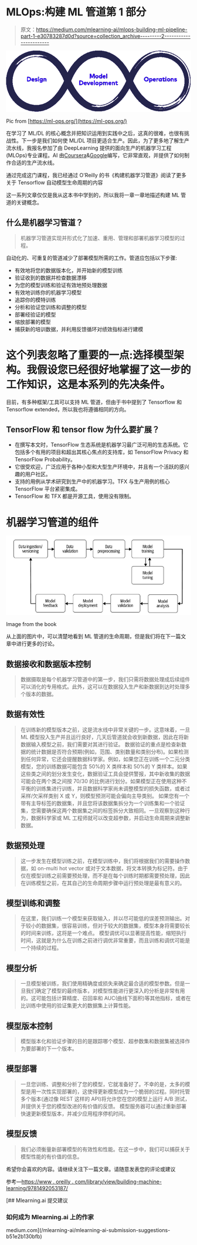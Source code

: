 # MLOps:构建 ML 管道第 1 部分

> 原文：<https://medium.com/mlearning-ai/mlops-building-ml-pipeline-part-1-e30783287d0d?source=collection_archive---------2----------------------->

![](img/1ca091685ef7fb372de3fef810e89d88.png)

Pic from [https://ml-ops.org/](https://ml-ops.org/)

在学习了 ML/DL 的核心概念并把知识运用到实践中之后，这真的很难，也很有挑战性。下一步是我们如何使 ML/DL 项目更适合生产。因此，为了更多地了解生产流水线，我报名参加了由 DeepLearning 提供的面向生产的机器学习工程(MLOps)专业课程。AI 由[Coursera](https://www.linkedin.com/company/coursera/)&[Google](https://www.linkedin.com/company/google/)编写，它非常直观，并提供了如何制作合适的生产流水线。

通过完成这门课程，我已经通过 O'Reilly 的书《构建机器学习管道》阅读了更多关于 Tensorflow 自动模型生命周期的内容

这一系列文章仅仅是我从这本书中学到的，所以我将一章一章地描述构建 ML 管道的关键概念。

## **什么是机器学习管道？**

> 机器学习管道实现并形式化了加速、重用、管理和部署机器学习模型的过程。

自动化的、可重复的管道减少了部署模型所需的工作。管道应包括以下步骤:

*   有效地将您的数据版本化，并开始新的模型训练
*   验证收到的数据并检查数据漂移
*   为您的模型训练和验证有效地预处理数据
*   有效地训练你的机器学习模型
*   追踪你的模特训练
*   分析和验证您训练和调整的模型
*   部署经验证的模型
*   缩放部署的模型
*   捕获新的培训数据，并利用反馈循环对绩效指标进行建模

# 这个列表忽略了重要的一点:选择模型架构。我假设您已经很好地掌握了这一步的工作知识，这是本系列的先决条件。

目前，有多种框架/工具可以支持 ML 管道，但由于书中提到了 Tensorflow 和 Tensorflow extended，所以我也将遵循相同的方向。

## **TensorFlow 和 tensor flow 为什么要扩展？**

*   在撰写本文时，TensorFlow 生态系统是机器学习最广泛可用的生态系统。它包括多个有用的项目和超出其核心焦点的支持库，如 TensorFlow Privacy 和 TensorFlow Probability。
*   它很受欢迎，广泛应用于各种小型和大型生产环境中，并且有一个活跃的感兴趣的用户社区。
*   支持的用例从学术研究到生产中的机器学习。TFX 与生产用例的核心 TensorFlow 平台紧密集成。
*   TensorFlow 和 TFX 都是开源工具，使用没有限制。

# 机器学习管道的组件

![](img/c6bd77d5a551f125be8b85fd1a53e207.png)

Image from the book

从上面的图片中，可以清楚地看到 ML 管道的生命周期，但是我们将在下一篇文章中进行更多的讨论。

## 数据接收和数据版本控制

> 数据摄取是每个机器学习管道中的第一步，我们只需将数据处理成后续组件可以消化的专用格式。此外，这可以在数据投入生产和新数据到达时处理多个版本的数据。

## 数据有效性

> 在训练新的模型版本之前，这是流水线中非常关键的一步。这意味着，一旦 ML 模型投入生产并且运行良好，几天后管道就会收到新数据，因此在将新数据输入模型之前，我们需要对其进行验证。
> 数据验证的重点是检查新数据的统计数据是否符合预期(例如，范围、类别数量和类别分布)。如果检测到任何异常，它还会提醒数据科学家。例如，如果您正在训练一个二元分类模型，您的训练数据可能包含 50%的 X 类样本和 50%的 Y 类样本。如果这些类之间的划分发生变化，数据验证工具会提供警报，其中新收集的数据可能会在两个类之间按 70/30 的比例进行划分。如果模型正在使用这种不平衡的训练集进行训练，并且数据科学家尚未调整模型的损失函数，或者过采样/欠采样类别 X 或 Y，则模型预测可能会偏向主导类别。
> 如果您有一个带有主导标签的数据集，并且您将该数据集拆分为一个训练集和一个验证集，您需要确保这两个数据集之间的标签拆分大致相同。一旦观察到这种行为，数据科学家或 ML 工程师就可以改变超参数，并启动生命周期来调整新数据。

## 数据预处理

> 这一步发生在模型训练之前，在模型训练中，我们将根据我们的需要操作数据，如 on-multi hot vector 或对于文本数据，将文本转换为标记符。由于仅在模型训练之前需要预处理，而不是在每个训练时期都需要预处理，因此在训练模型之前，在其自己的生命周期步骤中运行预处理是最有意义的。

## 模型训练和调整

> 在这里，我们训练一个模型来获取输入，并以尽可能低的误差预测输出。对于较小的数据集，很容易训练，但对于较大的数据集，模型本身将需要较长的时间来训练，这将是一个难点。
> 模型调优可以显著提高性能，缩短执行时间，这就是为什么在训练之前进行调优非常重要，而且训练和调优可能是一个持续的过程。

## 模型分析

> 一旦模型被训练，我们使用精确度或损失来确定最合适的模型参数。但是一旦我们确定了模型的最终版本，对模型性能进行更深入的分析是非常有用的。这可能包括计算精度、召回率和 AUC(曲线下面积)等其他指标，或者在比训练中使用的验证集更大的数据集上计算性能。

## 模型版本控制

> 模型版本化和验证步骤的目的是跟踪哪个模型、超参数集和数据集被选择作为要部署的下一个版本。

## 模型部署

> 一旦您训练、调整和分析了您的模型，它就准备好了。不幸的是，太多的模型是用一次性实现部署的，这使得更新模型成为一个脆弱的过程。同时托管多个版本(通过像 REST 这样的 API)将允许您在您的模型上运行 A/B 测试，并提供关于您的模型改进的有价值的反馈。
> 模型服务器可以通过重新部署快速更新模型版本，并减少应用程序停机时间。

## 模型反馈

> 我们必须衡量新部署模型的有效性和性能。在这一步中，我们可以捕获关于模型性能的有价值的信息。

希望你会喜欢的内容。请继续关注下一篇文章。请随意发表您的评论或建议

参考—[https://www . oreilly . com/library/view/building-machine-learning/9781492053187/](https://www.oreilly.com/library/view/building-machine-learning/9781492053187/)

[](/mlearning-ai/mlearning-ai-submission-suggestions-b51e2b130bfb) [## Mlearning.ai 提交建议

### 如何成为 Mlearning.ai 上的作家

medium.com](/mlearning-ai/mlearning-ai-submission-suggestions-b51e2b130bfb)